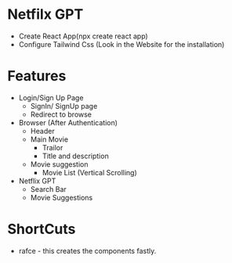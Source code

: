 # Netfilx GPT
- Create React App(npx create react app)
- Configure Tailwind Css (Look in the Website for the installation)

# Features 
- Login/Sign Up Page
  - SignIn/ SignUp page
  - Redirect to browse
- Browser (After Authentication)
  - Header
  - Main Movie
    - Trailor
    - Title and description
  - Movie suggestion
    - Movie List (Vertical Scrolling)
- Netflix GPT
  - Search Bar
  - Movie Suggestions


# ShortCuts
  - rafce - this creates the components fastly.